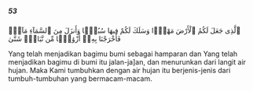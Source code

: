 ##### 53

<span class="ayah">ٱلَّذِى جَعَلَ لَكُمُ ٱلْأَرْضَ مَهْدًۭا وَسَلَكَ لَكُمْ فِيهَا سُبُلًۭا وَأَنزَلَ مِنَ ٱلسَّمَآءِ مَآءًۭ فَأَخْرَجْنَا بِهِۦٓ أَزْوَٰجًۭا مِّن نَّبَاتٍۢ شَتَّىٰ</span>

<span class="ayah_translation">Yang telah menjadikan bagimu bumi sebagai hamparan dan Yang telah menjadikan bagimu di bumi itu jalan-ja]an, dan menurunkan dari langit air hujan. Maka Kami tumbuhkan dengan air hujan itu berjenis-jenis dari tumbuh-tumbuhan yang bermacam-macam.</span>
